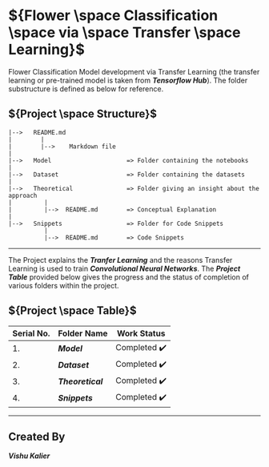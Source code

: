 # ${Flower \space Classification \space via \space Transfer \space Learning}$
Flower Classification Model development via Transfer Learning (the transfer learning or pre-trained model is taken from <b><i>Tensorflow Hub</b></i>).
The folder substructure is defined as below for reference.

## ${Project \space Structure}$
    
    |-->   README.md
    |        |
    |        |-->    Markdown file
    |
    |-->   Model                     => Folder containing the notebooks
    |
    |-->   Dataset                   => Folder containing the datasets
    |
    |-->   Theoretical               => Folder giving an insight about the approach
    |         |
    |         |-->  README.md        => Conceptual Explanation
    |
    |-->   Snippets                  => Folder for Code Snippets
              |
              |-->  README.md        => Code Snippets
    
------

The Project explains the <b><i>Tranfer Learning</i></b> and the reasons Transfer Learning is used to train <b><i>Convolutional Neural Networks</i></b>. The <b><i>Project Table</i></b> provided below gives the progress and the status of completion of various folders within the project.

## ${Project \space Table}$

| Serial No. | Folder Name | Work Status |
|-|-|-|
| 1. | <b><i>Model | Completed :heavy_check_mark: |
| 2. | <b><i>Dataset | Completed :heavy_check_mark: |
| 3. | <b><i>Theoretical | Completed :heavy_check_mark: |
| 4. | <b><i>Snippets | Completed :heavy_check_mark: |

------

## Created By
<b><i>Vishu Kalier
